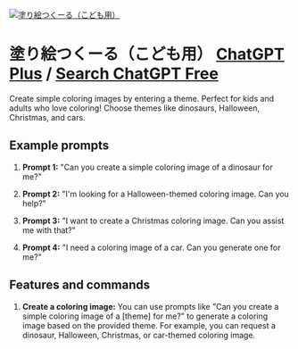
[![塗り絵つくーる（こども用）](https://files.oaiusercontent.com/file-mhF2oGNymuhWxPeWCaAYOGJj?se=2123-10-18T16%3A55%3A43Z&sp=r&sv=2021-08-06&sr=b&rscc=max-age%3D31536000%2C%20immutable&rscd=attachment%3B%20filename%3D05b151c3-1ce6-4ecb-bee6-2089669f5fc7.png&sig=HIAwAiLG16JVHkpuEy3cEXNknttCP/2uFapcTv6o9Zs%3D)](https://chat.openai.com/g/g-7qWdm0Qtx-tu-rihui-tukuru-kodomoyong)

# 塗り絵つくーる（こども用） [ChatGPT Plus](https://chat.openai.com/g/g-7qWdm0Qtx-tu-rihui-tukuru-kodomoyong) / [Search ChatGPT Free](https://gptcall.net/index.html#/?search=%E5%A1%97%E3%82%8A%E7%B5%B5%E3%81%A4%E3%81%8F%E3%83%BC%E3%82%8B%EF%BC%88%E3%81%93%E3%81%A9%E3%82%82%E7%94%A8%EF%BC%89)

Create simple coloring images by entering a theme. Perfect for kids and adults who love coloring! Choose themes like dinosaurs, Halloween, Christmas, and cars.

## Example prompts

1. **Prompt 1:** "Can you create a simple coloring image of a dinosaur for me?"

2. **Prompt 2:** "I'm looking for a Halloween-themed coloring image. Can you help?"

3. **Prompt 3:** "I want to create a Christmas coloring image. Can you assist me with that?"

4. **Prompt 4:** "I need a coloring image of a car. Can you generate one for me?"

## Features and commands

1. **Create a coloring image:** You can use prompts like "Can you create a simple coloring image of a [theme] for me?" to generate a coloring image based on the provided theme. For example, you can request a dinosaur, Halloween, Christmas, or car-themed coloring image.




